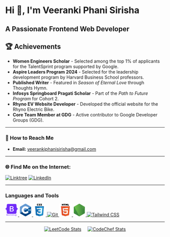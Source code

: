 # Hi 👋, I'm Veeranki Phani Sirisha

## A Passionate Frontend Web Developer

## 🏆 Achievements

- **Women Engineers Scholar** - Selected among the top 1% of applicants for the TalentSprint program supported by Google.
- **Aspire Leaders Program 2024** - Selected for the leadership development program by Harvard Business School professors.
- **Published Writer** - Featured in *Season of Eternal Love* through Thoughts Hymn.
- **Infosys Springboard Pragati Scholar** - Part of the *Path to Future Program* for Cohort 2.
- **Rhyno EV Website Developer** - Developed the official website for the Rhyno Electric Bike.
- **Core Team Member at GDG** - Active contributor to Google Developer Groups (GDG).


---

### 📧 How to Reach Me

- **Email:** [veerankiphanisirisha@gmail.com](mailto:veerankiphanisirisha@gmail.com)

---

### 🌐 Find Me on the Internet:
[![Linktree](https://img.shields.io/badge/Linktree-%23000000.svg?logo=linktree&logoColor=white)](https://linktr.ee/veera__siri) 
[![LinkedIn](https://img.shields.io/badge/LinkedIn-%230077B5.svg?logo=linkedin&logoColor=white)](https://www.linkedin.com/in/veeranki-phani-sirisha-423179249/) 

---


### Languages and Tools

<p align="left">
  <a href="https://getbootstrap.com" target="_blank" rel="noreferrer">
    <img src="https://raw.githubusercontent.com/devicons/devicon/master/icons/bootstrap/bootstrap-plain-wordmark.svg" alt="Bootstrap" width="40" height="40"/>
  </a>
  <a href="https://www.w3schools.com/cpp/" target="_blank" rel="noreferrer">
    <img src="https://raw.githubusercontent.com/devicons/devicon/master/icons/cplusplus/cplusplus-original.svg" alt="C++" width="40" height="40"/>
  </a>
  <a href="https://www.w3schools.com/css/" target="_blank" rel="noreferrer">
    <img src="https://raw.githubusercontent.com/devicons/devicon/master/icons/css3/css3-original-wordmark.svg" alt="CSS3" width="40" height="40"/>
  </a>
  <a href="https://git-scm.com/" target="_blank" rel="noreferrer">
    <img src="https://www.vectorlogo.zone/logos/git-scm/git-scm-icon.svg" alt="Git" width="40" height="40"/>
  </a>
  <a href="https://www.w3.org/html/" target="_blank" rel="noreferrer">
    <img src="https://raw.githubusercontent.com/devicons/devicon/master/icons/html5/html5-original-wordmark.svg" alt="HTML5" width="40" height="40"/>
  </a>

  <a href="https://nodejs.org/" target="_blank" rel="noreferrer">
    <img src="https://raw.githubusercontent.com/devicons/devicon/master/icons/nodejs/nodejs-original.svg" alt="Node.js" width="40" height="40"/>
  </a>
  <a href="https://tailwindcss.com/" target="_blank" rel="noreferrer">
    <img src="https://www.vectorlogo.zone/logos/tailwindcss/tailwindcss-icon.svg" alt="Tailwind CSS" width="40" height="40"/>
  </a>
</p>

---



<div style="display: flex; justify-content: center; align-items: left; gap: 20px;">
  <!-- Leetcode Stats -->
  <div>
    <a href="https://leetcode.com/u/veerankiphanisirisha/">
      <img src="https://leetcard.jacoblin.cool/veerankiphanisirisha?theme=dark&font=Barlow%20Semi%20Condensed&ext=heatmap" alt="LeetCode Stats">
    </a>
  </div>

  <!-- Codechef Stats -->
  <div>
    <a href="https://www.codechef.com/users/phanisirisha">
      <img src="https://leetcard.jacoblin.cool/phanisirisha?theme=dark&font=Barlow%20Semi%20Condensed&ext=heatmap" alt="CodeChef Stats">
    </a>
  </div>
</div>

